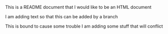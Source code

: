 This is a README document that 
I would like to be an HTML document

I am adding text so that this can be added by a branch

This is bound to cause some trouble
I am adding some stuff that will conflict
